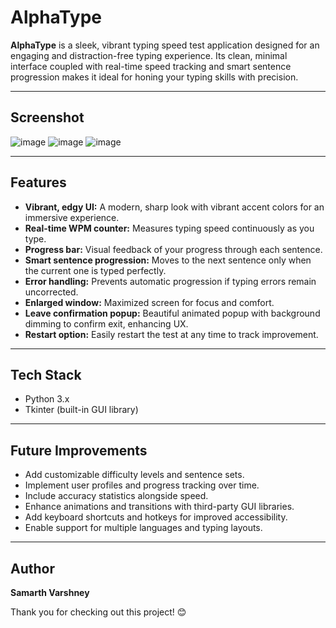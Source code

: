 # AlphaType

**AlphaType** is a sleek, vibrant typing speed test application designed for an engaging and distraction-free typing experience. Its clean, minimal interface coupled with real-time speed tracking and smart sentence progression makes it ideal for honing your typing skills with precision.

---

## Screenshot
![image](https://github.com/user-attachments/assets/4792456b-3001-47db-84af-112eb3aa2665)
![image](https://github.com/user-attachments/assets/8467da0c-13e5-4b6a-8545-f49a0deb6627)
![image](https://github.com/user-attachments/assets/55cb0227-1fce-48e9-b657-61805ade9ef7)

---

## Features

- **Vibrant, edgy UI:** A modern, sharp look with vibrant accent colors for an immersive experience.
- **Real-time WPM counter:** Measures typing speed continuously as you type.
- **Progress bar:** Visual feedback of your progress through each sentence.
- **Smart sentence progression:** Moves to the next sentence only when the current one is typed perfectly.
- **Error handling:** Prevents automatic progression if typing errors remain uncorrected.
- **Enlarged window:** Maximized screen for focus and comfort.
- **Leave confirmation popup:** Beautiful animated popup with background dimming to confirm exit, enhancing UX.
- **Restart option:** Easily restart the test at any time to track improvement.

---

## Tech Stack

- Python 3.x
- Tkinter (built-in GUI library)

---

## Future Improvements

- Add customizable difficulty levels and sentence sets.
- Implement user profiles and progress tracking over time.
- Include accuracy statistics alongside speed.
- Enhance animations and transitions with third-party GUI libraries.
- Add keyboard shortcuts and hotkeys for improved accessibility.
- Enable support for multiple languages and typing layouts.

---

## Author
**Samarth Varshney**

Thank you for checking out this project! 😊
